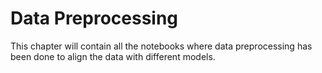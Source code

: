 # Data Preprocessing

This chapter will contain all the notebooks where data preprocessing has been done to align the data with different models. 